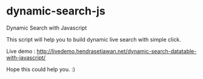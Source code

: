 # dynamic-search-js
Dynamic Search with Javascript

This script will help you to build dynamic live search with simple click.

Live demo :
http://livedemo.hendrasetiawan.net/dynamic-search-datatable-with-javascript/

Hope this could help you. :)
